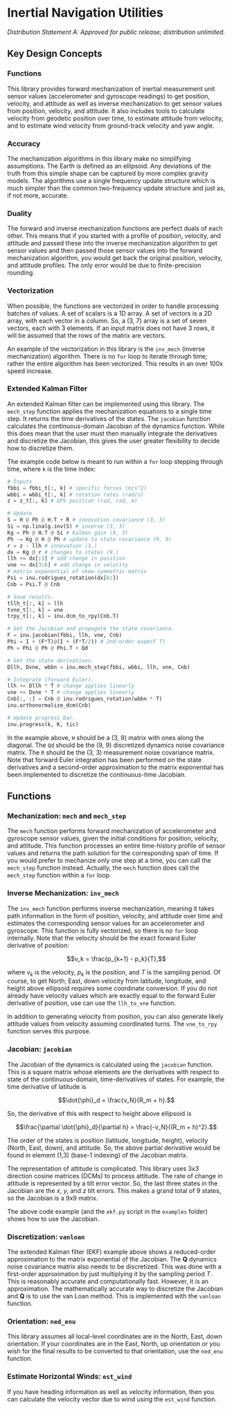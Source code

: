 # Inertial Navigation Utilities

*Distribution Statement A: Approved for public release; distribution unlimited.*

## Key Design Concepts

### Functions

This library provides forward mechanization of inertial measurement unit sensor
values (accelerometer and gyroscope readings) to get position, velocity, and
attitude as well as inverse mechanization to get sensor values from position,
velocity, and attitude. It also includes tools to calculate velocity from
geodetic position over time, to estimate attitude from velocity, and to estimate
wind velocity from ground-track velocity and yaw angle.

### Accuracy

The mechanization algorithms in this library make no simplifying assumptions.
The Earth is defined as an ellipsoid. Any deviations of the truth from this
simple shape can be captured by more complex gravity models. The algorithms use
a single frequency update structure which is much simpler than the common
two-frequency update structure and just as, if not more, accurate.

### Duality

The forward and inverse mechanization functions are perfect duals of each other.
This means that if you started with a profile of position, velocity, and
attitude and passed these into the inverse mechanization algorithm to get sensor
values and then passed those sensor values into the forward mechanization
algorithm, you would get back the original position, velocity, and attitude
profiles. The only error would be due to finite-precision rounding.

### Vectorization

When possible, the functions are vectorized in order to handle processing
batches of values. A set of scalars is a 1D array. A set of vectors is a 2D
array, with each vector in a column. So, a (3, 7) array is a set of seven
vectors, each with 3 elements. If an input matrix does not have 3 rows, it will
be assumed that the rows of the matrix are vectors.

An example of the vectorization in this library is the `inv_mech` (inverse
mechanization) algorithm. There is no `for` loop to iterate through time; rather
the entire algorithm has been vectorized. This results in an over 100x speed
increase.

### Extended Kalman Filter

An extended Kalman filter can be implemented using this library. The `mech_step`
function applies the mechanization equations to a single time step. It returns
the time derivatives of the states. The `jacobian` function calculates the
continuous-domain Jacobian of the dynamics function. While this does mean that
the user must then manually integrate the derivatives and discretize the
Jacobian, this gives the user greater flexibility to decide how to discretize
them.

The example code below is meant to run within a `for` loop stepping through
time, where `k` is the time index:

```python
# Inputs
fbbi = fbbi_t[:, k] # specific forces (m/s^2)
wbbi = wbbi_t[:, k] # rotation rates (rad/s)
z = z_t[:, k] # GPS position (rad, rad, m)

# Update
S = H @ Ph @ H.T + R # innovation covariance (3, 3)
Si = np.linalg.inv(S) # inverse (3, 3)
Kg = Ph @ H.T @ Si # Kalman gain (9, 3)
Ph -= Kg @ H @ Ph # update to state covariance (9, 9)
r = z - llh # innovation (3,)
dx = Kg @ r # changes to states (9,)
llh += dx[:3] # add change in position
vne += dx[3:6] # add change in velocity
# matrix exponential of skew-symmetric matrix
Psi = inu.rodrigues_rotation(dx[6:])
Cnb = Psi.T @ Cnb

# Save results.
tllh_t[:, k] = llh
tvne_t[:, k] = vne
trpy_t[:, k] = inu.dcm_to_rpy(Cnb.T)

# Get the Jacobian and propagate the state covariance.
F = inu.jacobian(fbbi, llh, vne, Cnb)
Phi = I + (F*T)@(I + (F*T/2)) # 2nd-order expm(F T)
Ph = Phi @ Ph @ Phi.T + Qd

# Get the state derivatives.
Dllh, Dvne, wbbn = inu.mech_step(fbbi, wbbi, llh, vne, Cnb)

# Integrate (forward Euler).
llh += Dllh * T # change applies linearly
vne += Dvne * T # change applies linearly
Cnb[:, :] = Cnb @ inu.rodrigues_rotation(wbbn * T)
inu.orthonormalize_dcm(Cnb)

# Update progress bar.
inu.progress(k, K, tic)
```

In the example above, `H` should be a (3, 9) matrix with ones along the
diagonal. The `Qd` should be the (9, 9) discretized dynamics noise covariance
matrix. The `R` should be the (3, 3) measurement noise covariance matrix. Note
that forward Euler integration has been performed on the state derivatives and a
second-order approximation to the matrix exponential has been implemented to
discretize the continuous-time Jacobian.

## Functions

### Mechanization: `mech` and `mech_step`

The `mech` function performs forward mechanization of accelerometer and
gyroscope sensor values, given the initial conditions for position, velocity,
and attitude. This function processes an entire time-history profile of sensor
values and returns the path solution for the corresponding span of time. If you
would prefer to mechanize only one step at a time, you can call the `mech_step`
function instead. Actually, the `mech` function does call the `mech_step`
function within a `for` loop.

### Inverse Mechanization: `inv_mech`

The `inv_mech` function performs inverse mechanization, meaning it takes path
information in the form of position, velocity, and attitude over time and
estimates the corresponding sensor values for an accelerometer and gyroscope.
This function is fully vectorized, so there is no `for` loop internally. Note
that the velocity should be the exact forward Euler derivative of position:

```math
v_k = \frac{p_{k+1} - p_k}{T},
```

where $`v_k`$ is the velocity, $`p_k`$ is the position, and $`T`$ is the
sampling period. Of course, to get North, East, down velocity from latitude,
longitude, and height above ellipsoid requires some coordinate conversion. If
you do not already have velocity values which are exactly equal to the forward
Euler derivative of position, use can use the `llh_to_vne` function.

In addition to generating velocity from position, you can also generate likely
attitude values from velocity assuming coordinated turns. The `vne_to_rpy`
function serves this purpose.

### Jacobian: `jacobian`

The Jacobian of the dynamics is calculated using the `jacobian` function. This
is a square matrix whose elements are the derivatives with respect to state of
the continuous-domain, time-derivatives of states. For example, the time
derivative of latitude is

```math
\dot{\phi}_d = \frac{v_N}{R_m + h}.
```

So, the derivative of this with respect to height above ellipsoid is

```math
\frac{\partial \dot{\phi}_d}{\partial h} = \frac{-v_N}{(R_m + h)^2}.
```

The order of the states is position (latitude, longitude, height), velocity
(North, East, down), and attitude. So, the above partial derivative would be
found in element (1,3) (base-1 indexing) of the Jacobian matrix.

The representation of attitude is complicated. This library uses 3x3 direction
cosine matrices (DCMs) to process attitude. The rate of change in attitude is
represented by a tilt error vector. So, the last three states in the Jacobian
are the *x*, *y*, and *z* tilt errors. This makes a grand total of 9 states, so
the Jacobian is a 9x9 matrix.

The above code example (and the `ekf.py` script in the `examples` folder) shows
how to use the Jacobian.

### Discretization: `vanloan`

The extended Kalman filter (EKF) example above shows a reduced-order
approximation to the matrix exponential of the Jacobian. The $`\boldsymbol{Q}`$
dynamics noise covariance matrix also needs to be discretized. This was done
with a first-order approximation by just multiplying it by the sampling period
$`T`$. This is reasonably accurate and computationally fast. However, it is an
approximation. The mathematically accurate way to discretize the Jacobian and
$`\boldsymbol{Q}`$ is to use the van Loan method. This is implemented with the
`vanloan` function.

### Orientation: `ned_enu`

This library assumes all local-level coordinates are in the North, East, down
orientation. If your coordinates are in the East, North, up orientation or you
wish for the final results to be converted to that orientation, use the
`ned_enu` function.

### Estimate Horizontal Winds: `est_wind`

If you have heading information as well as velocity information, then you can
calculate the velocity vector due to wind using the `est_wind` function.
